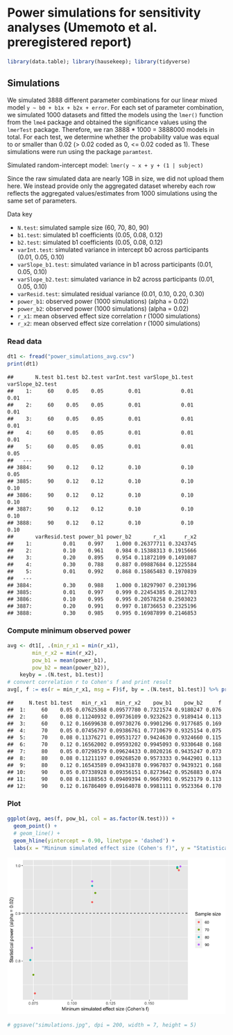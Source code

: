 Power simulations for sensitivity analyses (Umemoto et al. preregistered report)
================

``` r
library(data.table); library(hausekeep); library(tidyverse)
```

Simulations
-----------

We simulated 3888 different parameter combinations for our linear mixed model `y ~ b0 + b1x + b2x + error`. For each set of parameter combination, we simulated 1000 datasets and fitted the models using the `lmer()` function from the `lme4` package and obtained the significance values using the `lmerTest` package. Therefore, we ran 3888 \* 1000 = 3888000 models in total. For each test, we determine whether the probability value was equal to or smaller than 0.02 (&gt; 0.02 coded as 0, &lt;= 0.02 coded as 1). These simulations were run using the package `paramtest`.

Simulated random-intercept model: `lmer(y ~ x + y + (1 | subject)`

Since the raw simulated data are nearly 1GB in size, we did not upload them here. We instead provide only the aggregated dataset whereby each row reflects the aggregated values/estimates from 1000 simulations using the same set of parameters.

Data key

-   `N.test`: simulated sample size (60, 70, 80, 90)
-   `b1.test`: simulated b1 coefficients (0.05, 0.08, 0.12)
-   `b2.test`: simulated b1 coefficients (0.05, 0.08, 0.12)
-   `varInt.test`: simulated variance in intercept b0 across participants (0.01, 0.05, 0.10)
-   `varSlope_b1.test`: simulated variance in b1 across participants (0.01, 0.05, 0.10)
-   `varSlope_b2.test`: simulated variance in b2 across participants (0.01, 0.05, 0.10)
-   `varResid.test`: simulated residual variance (0.01, 0.10, 0.20, 0.30)
-   `power_b1`: observed power (1000 simulations) (alpha = 0.02)
-   `power_b2`: observed power (1000 simulations) (alpha = 0.02)
-   `r_x1`: mean observed effect size correlation r (1000 simulations)
-   `r_x2`: mean observed effect size correlation r (1000 simulations)

### Read data

``` r
dt1 <- fread("power_simulations_avg.csv")
print(dt1)
```

    ##       N.test b1.test b2.test varInt.test varSlope_b1.test varSlope_b2.test
    ##    1:     60    0.05    0.05        0.01             0.01             0.01
    ##    2:     60    0.05    0.05        0.01             0.01             0.01
    ##    3:     60    0.05    0.05        0.01             0.01             0.01
    ##    4:     60    0.05    0.05        0.01             0.01             0.01
    ##    5:     60    0.05    0.05        0.01             0.01             0.05
    ##   ---                                                                     
    ## 3884:     90    0.12    0.12        0.10             0.10             0.05
    ## 3885:     90    0.12    0.12        0.10             0.10             0.10
    ## 3886:     90    0.12    0.12        0.10             0.10             0.10
    ## 3887:     90    0.12    0.12        0.10             0.10             0.10
    ## 3888:     90    0.12    0.12        0.10             0.10             0.10
    ##       varResid.test power_b1 power_b2       r_x1      r_x2
    ##    1:          0.01    0.997    1.000 0.26377711 0.3243745
    ##    2:          0.10    0.961    0.984 0.15388313 0.1915666
    ##    3:          0.20    0.895    0.954 0.11872109 0.1491087
    ##    4:          0.30    0.788    0.887 0.09887684 0.1225584
    ##    5:          0.01    0.992    0.868 0.15865483 0.1970839
    ##   ---                                                     
    ## 3884:          0.30    0.988    1.000 0.18297907 0.2301396
    ## 3885:          0.01    0.997    0.999 0.22454385 0.2812703
    ## 3886:          0.10    0.995    0.995 0.20578258 0.2503023
    ## 3887:          0.20    0.991    0.997 0.18736653 0.2325196
    ## 3888:          0.30    0.985    0.995 0.16987899 0.2146853

### Compute minimum observed power

``` r
avg <- dt1[, .(min_r_x1 = min(r_x1),
        min_r_x2 = min(r_x2),
        pow_b1 = mean(power_b1),
        pow_b2 = mean(power_b2)),
    keyby = .(N.test, b1.test)]
# convert correlation r to Cohen's f and print result
avg[, f := es(r = min_r_x1, msg = F)$f, by = .(N.test, b1.test)] %>% print()
```

    ##     N.test b1.test   min_r_x1   min_r_x2    pow_b1    pow_b2     f
    ##  1:     60    0.05 0.07625368 0.09577780 0.7321574 0.9180247 0.076
    ##  2:     60    0.08 0.11240932 0.09736109 0.9232623 0.9189414 0.113
    ##  3:     60    0.12 0.16699638 0.09730276 0.9901296 0.9177685 0.169
    ##  4:     70    0.05 0.07456797 0.09386761 0.7710679 0.9325154 0.075
    ##  5:     70    0.08 0.11376271 0.09531727 0.9424630 0.9324660 0.115
    ##  6:     70    0.12 0.16562002 0.09593202 0.9945093 0.9330648 0.168
    ##  7:     80    0.05 0.07298579 0.09624433 0.8020216 0.9435247 0.073
    ##  8:     80    0.08 0.11211197 0.09268520 0.9573333 0.9442901 0.113
    ##  9:     80    0.12 0.16543589 0.09431878 0.9967037 0.9439321 0.168
    ## 10:     90    0.05 0.07338928 0.09356151 0.8273642 0.9526883 0.074
    ## 11:     90    0.08 0.11188563 0.09409394 0.9667901 0.9523179 0.113
    ## 12:     90    0.12 0.16786409 0.09164078 0.9981111 0.9523364 0.170

### Plot

``` r
ggplot(avg, aes(f, pow_b1, col = as.factor(N.test))) +
  geom_point() +
  # geom_line() +
  geom_hline(yintercept = 0.90, linetype = 'dashed') +
  labs(x = "Mininum simulated effect size (Cohen's f)", y = "Statistical power (alpha = 0.02)", col = "Sample size")
```

![](power_simulations_files/figure-markdown_github/unnamed-chunk-2-1.png)

``` r
# ggsave("simulations.jpg", dpi = 200, width = 7, height = 5)
```
